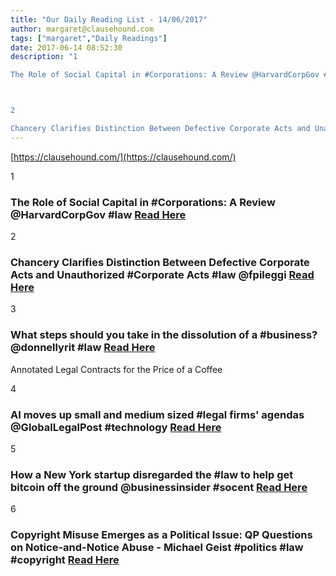 ```yaml
---
title: "Our Daily Reading List - 14/06/2017"
author: margaret@clausehound.com
tags: ["margaret","Daily Readings"]
date: 2017-06-14 08:52:30
description: "1

The Role of Social Capital in #Corporations: A Review @HarvardCorpGov #law Read Here



2

Chancery Clarifies Distinction Between Defective Corporate Acts and Unauthorized #Corporate Acts #law @fp..."
---
```


[https://clausehound.com/](https://clausehound.com/)

1

### The Role of Social Capital in #Corporations: A Review @HarvardCorpGov #law [Read Here](https://goo.gl/v5h2rD)

2

### Chancery Clarifies Distinction Between Defective Corporate Acts and Unauthorized #Corporate Acts #law @fpileggi [Read Here](https://goo.gl/PgajqU)

3

### What steps should you take in the dissolution of a #business? @donnellyrit #law [Read Here](https://goo.gl/4QrZ2X)

Annotated Legal Contracts
for the Price of a Coffee

4

### AI moves up small and medium sized #legal firms' agendas @GlobalLegalPost #technology [Read Here](https://goo.gl/gcV94L)

5

### How a New York startup disregarded the #law to help get bitcoin off the ground @businessinsider #socent  [Read Here](https://goo.gl/ccq2NB)

6

### Copyright Misuse Emerges as a Political Issue: QP Questions on Notice-and-Notice Abuse - Michael Geist #politics #law #copyright [Read Here](http://www.michaelgeist.ca/2017/06/copyright-misuse-emerges-political-issue-qp-questions-notice-notice-abuse/)